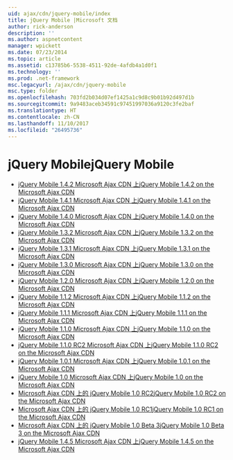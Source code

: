 ```yaml
---
uid: ajax/cdn/jquery-mobile/index
title: jQuery Mobile |Microsoft 文档
author: rick-anderson
description: ''
ms.author: aspnetcontent
manager: wpickett
ms.date: 07/23/2014
ms.topic: article
ms.assetid: c13785b6-5538-4511-92de-4afdb4a1d0f1
ms.technology: ''
ms.prod: .net-framework
msc.legacyurl: /ajax/cdn/jquery-mobile
msc.type: folder
ms.openlocfilehash: 703fd2b034d07ef1425a1c9d8c9b01b92d497d1b
ms.sourcegitcommit: 9a9483aceb34591c97451997036a9120c3fe2baf
ms.translationtype: HT
ms.contentlocale: zh-CN
ms.lasthandoff: 11/10/2017
ms.locfileid: "26495736"
---
```

<a name="jquery-mobile"></a><span data-ttu-id="99b85-102">jQuery Mobile</span><span class="sxs-lookup"><span data-stu-id="99b85-102">jQuery Mobile</span></span>
====================
- [<span data-ttu-id="99b85-103">jQuery Mobile 1.4.2 Microsoft Ajax CDN 上</span><span class="sxs-lookup"><span data-stu-id="99b85-103">jQuery Mobile 1.4.2 on the Microsoft Ajax CDN</span></span>](cdnjquerymobile142.md)
- [<span data-ttu-id="99b85-104">jQuery Mobile 1.4.1 Microsoft Ajax CDN 上</span><span class="sxs-lookup"><span data-stu-id="99b85-104">jQuery Mobile 1.4.1 on the Microsoft Ajax CDN</span></span>](cdnjquerymobile141.md)
- [<span data-ttu-id="99b85-105">jQuery Mobile 1.4.0 Microsoft Ajax CDN 上</span><span class="sxs-lookup"><span data-stu-id="99b85-105">jQuery Mobile 1.4.0 on the Microsoft Ajax CDN</span></span>](cdnjquerymobile140.md)
- [<span data-ttu-id="99b85-106">jQuery Mobile 1.3.2 Microsoft Ajax CDN 上</span><span class="sxs-lookup"><span data-stu-id="99b85-106">jQuery Mobile 1.3.2 on the Microsoft Ajax CDN</span></span>](cdnjquerymobile132.md)
- [<span data-ttu-id="99b85-107">jQuery Mobile 1.3.1 Microsoft Ajax CDN 上</span><span class="sxs-lookup"><span data-stu-id="99b85-107">jQuery Mobile 1.3.1 on the Microsoft Ajax CDN</span></span>](cdnjquerymobile131.md)
- [<span data-ttu-id="99b85-108">jQuery Mobile 1.3.0 Microsoft Ajax CDN 上</span><span class="sxs-lookup"><span data-stu-id="99b85-108">jQuery Mobile 1.3.0 on the Microsoft Ajax CDN</span></span>](cdnjquerymobile130.md)
- [<span data-ttu-id="99b85-109">jQuery Mobile 1.2.0 Microsoft Ajax CDN 上</span><span class="sxs-lookup"><span data-stu-id="99b85-109">jQuery Mobile 1.2.0 on the Microsoft Ajax CDN</span></span>](cdnjquerymobile120.md)
- [<span data-ttu-id="99b85-110">jQuery Mobile 1.1.2 Microsoft Ajax CDN 上</span><span class="sxs-lookup"><span data-stu-id="99b85-110">jQuery Mobile 1.1.2 on the Microsoft Ajax CDN</span></span>](cdnjquerymobile112.md)
- [<span data-ttu-id="99b85-111">jQuery Mobile 1.1.1 Microsoft Ajax CDN 上</span><span class="sxs-lookup"><span data-stu-id="99b85-111">jQuery Mobile 1.1.1 on the Microsoft Ajax CDN</span></span>](cdnjquerymobile111.md)
- [<span data-ttu-id="99b85-112">jQuery Mobile 1.1.0 Microsoft Ajax CDN 上</span><span class="sxs-lookup"><span data-stu-id="99b85-112">jQuery Mobile 1.1.0 on the Microsoft Ajax CDN</span></span>](cdnjquerymobile110.md)
- [<span data-ttu-id="99b85-113">jQuery Mobile 1.1.0 RC2 Microsoft Ajax CDN 上</span><span class="sxs-lookup"><span data-stu-id="99b85-113">jQuery Mobile 1.1.0 RC2 on the Microsoft Ajax CDN</span></span>](cdnjquerymobile110rc2.md)
- [<span data-ttu-id="99b85-114">jQuery Mobile 1.0.1 Microsoft Ajax CDN 上</span><span class="sxs-lookup"><span data-stu-id="99b85-114">jQuery Mobile 1.0.1 on the Microsoft Ajax CDN</span></span>](cdnjquerymobile101.md)
- [<span data-ttu-id="99b85-115">jQuery Mobile 1.0 Microsoft Ajax CDN 上</span><span class="sxs-lookup"><span data-stu-id="99b85-115">jQuery Mobile 1.0 on the Microsoft Ajax CDN</span></span>](cdnjquerymobile10.md)
- [<span data-ttu-id="99b85-116">Microsoft Ajax CDN 上的 jQuery Mobile 1.0 RC2</span><span class="sxs-lookup"><span data-stu-id="99b85-116">jQuery Mobile 1.0 RC2 on the Microsoft Ajax CDN</span></span>](cdnjquerymobile10rc2.md)
- [<span data-ttu-id="99b85-117">Microsoft Ajax CDN 上的 jQuery Mobile 1.0 RC1</span><span class="sxs-lookup"><span data-stu-id="99b85-117">jQuery Mobile 1.0 RC1 on the Microsoft Ajax CDN</span></span>](cdnjquerymobile10rc1.md)
- [<span data-ttu-id="99b85-118">Microsoft Ajax CDN 上的 jQuery Mobile 1.0 Beta 3</span><span class="sxs-lookup"><span data-stu-id="99b85-118">jQuery Mobile 1.0 Beta 3 on the Microsoft Ajax CDN</span></span>](cdnjquerymobile10b3.md)
- [<span data-ttu-id="99b85-119">jQuery Mobile 1.4.5 Microsoft Ajax CDN 上</span><span class="sxs-lookup"><span data-stu-id="99b85-119">jQuery Mobile 1.4.5 on the Microsoft Ajax CDN</span></span>](cdnjquerymobile145.md)
